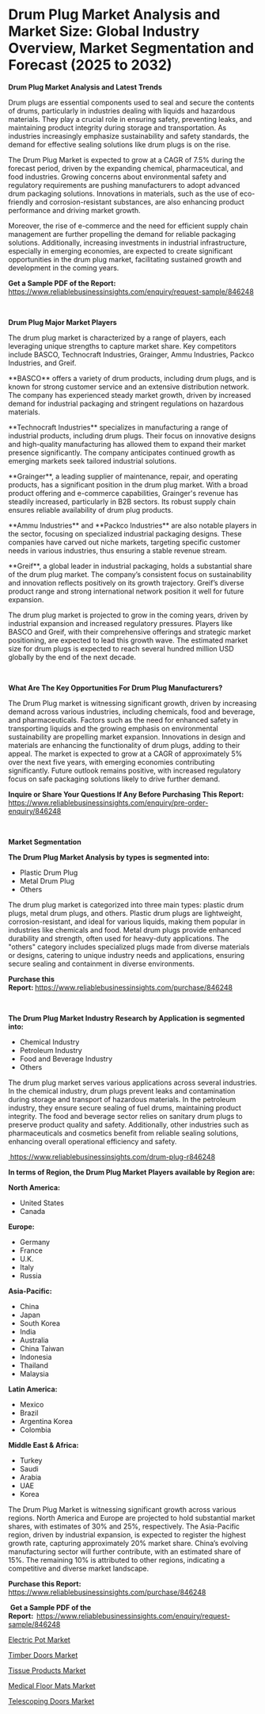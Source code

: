 <p><h1>Drum Plug Market Analysis and Market Size: Global Industry Overview, Market Segmentation and Forecast (2025 to 2032)</h1></p><p><strong>Drum Plug Market Analysis and Latest Trends</strong></p>
<p><p>Drum plugs are essential components used to seal and secure the contents of drums, particularly in industries dealing with liquids and hazardous materials. They play a crucial role in ensuring safety, preventing leaks, and maintaining product integrity during storage and transportation. As industries increasingly emphasize sustainability and safety standards, the demand for effective sealing solutions like drum plugs is on the rise.</p><p>The Drum Plug Market is expected to grow at a CAGR of 7.5% during the forecast period, driven by the expanding chemical, pharmaceutical, and food industries. Growing concerns about environmental safety and regulatory requirements are pushing manufacturers to adopt advanced drum packaging solutions. Innovations in materials, such as the use of eco-friendly and corrosion-resistant substances, are also enhancing product performance and driving market growth.</p><p>Moreover, the rise of e-commerce and the need for efficient supply chain management are further propelling the demand for reliable packaging solutions. Additionally, increasing investments in industrial infrastructure, especially in emerging economies, are expected to create significant opportunities in the drum plug market, facilitating sustained growth and development in the coming years.</p></p>
<p><strong>Get a Sample PDF of the Report:&nbsp;</strong> <a href="https://www.reliablebusinessinsights.com/enquiry/request-sample/846248?utm_campaign=96&utm_medium=2&utm_source=Github&utm_content=ia&utm_term=04042025&utm_id=drum-plug">https://www.reliablebusinessinsights.com/enquiry/request-sample/846248</a></p>
<p>&nbsp;</p>
<p><strong>Drum Plug Major Market Players</strong></p>
<p><p>The drum plug market is characterized by a range of players, each leveraging unique strengths to capture market share. Key competitors include BASCO, Technocraft Industries, Grainger, Ammu Industries, Packco Industries, and Greif.</p><p>**BASCO** offers a variety of drum products, including drum plugs, and is known for strong customer service and an extensive distribution network. The company has experienced steady market growth, driven by increased demand for industrial packaging and stringent regulations on hazardous materials.</p><p>**Technocraft Industries** specializes in manufacturing a range of industrial products, including drum plugs. Their focus on innovative designs and high-quality manufacturing has allowed them to expand their market presence significantly. The company anticipates continued growth as emerging markets seek tailored industrial solutions.</p><p>**Grainger**, a leading supplier of maintenance, repair, and operating products, has a significant position in the drum plug market. With a broad product offering and e-commerce capabilities, Grainger's revenue has steadily increased, particularly in B2B sectors. Its robust supply chain ensures reliable availability of drum plug products.</p><p>**Ammu Industries** and **Packco Industries** are also notable players in the sector, focusing on specialized industrial packaging designs. These companies have carved out niche markets, targeting specific customer needs in various industries, thus ensuring a stable revenue stream.</p><p>**Greif**, a global leader in industrial packaging, holds a substantial share of the drum plug market. The company’s consistent focus on sustainability and innovation reflects positively on its growth trajectory. Greif’s diverse product range and strong international network position it well for future expansion.</p><p>The drum plug market is projected to grow in the coming years, driven by industrial expansion and increased regulatory pressures. Players like BASCO and Greif, with their comprehensive offerings and strategic market positioning, are expected to lead this growth wave. The estimated market size for drum plugs is expected to reach several hundred million USD globally by the end of the next decade.</p></p>
<p>&nbsp;</p>
<p><strong>What Are The Key Opportunities For Drum Plug Manufacturers?</strong></p>
<p><p>The Drum Plug market is witnessing significant growth, driven by increasing demand across various industries, including chemicals, food and beverage, and pharmaceuticals. Factors such as the need for enhanced safety in transporting liquids and the growing emphasis on environmental sustainability are propelling market expansion. Innovations in design and materials are enhancing the functionality of drum plugs, adding to their appeal. The market is expected to grow at a CAGR of approximately 5% over the next five years, with emerging economies contributing significantly. Future outlook remains positive, with increased regulatory focus on safe packaging solutions likely to drive further demand.</p></p>
<p><strong>Inquire or Share Your Questions If Any Before Purchasing This Report:</strong> <a href="https://www.reliablebusinessinsights.com/enquiry/pre-order-enquiry/846248?utm_campaign=96&utm_medium=2&utm_source=Github&utm_content=ia&utm_term=04042025&utm_id=drum-plug">https://www.reliablebusinessinsights.com/enquiry/pre-order-enquiry/846248</a></p>
<p>&nbsp;</p>
<p><strong>Market Segmentation</strong></p>
<p><strong>The Drum Plug Market Analysis by types is segmented into:</strong></p>
<p><ul><li>Plastic Drum Plug</li><li>Metal Drum Plug</li><li>Others</li></ul></p>
<p><p>The drum plug market is categorized into three main types: plastic drum plugs, metal drum plugs, and others. Plastic drum plugs are lightweight, corrosion-resistant, and ideal for various liquids, making them popular in industries like chemicals and food. Metal drum plugs provide enhanced durability and strength, often used for heavy-duty applications. The "others" category includes specialized plugs made from diverse materials or designs, catering to unique industry needs and applications, ensuring secure sealing and containment in diverse environments.</p></p>
<p><strong>Purchase this Report:&nbsp;</strong><a href="https://www.reliablebusinessinsights.com/purchase/846248?utm_campaign=96&utm_medium=2&utm_source=Github&utm_content=ia&utm_term=04042025&utm_id=drum-plug">https://www.reliablebusinessinsights.com/purchase/846248</a></p>
<p>&nbsp;</p>
<p><strong>The Drum Plug Market Industry Research by Application is segmented into:</strong></p>
<p><ul><li>Chemical Industry</li><li>Petroleum Industry</li><li>Food and Beverage Industry</li><li>Others</li></ul></p>
<p><p>The drum plug market serves various applications across several industries. In the chemical industry, drum plugs prevent leaks and contamination during storage and transport of hazardous materials. In the petroleum industry, they ensure secure sealing of fuel drums, maintaining product integrity. The food and beverage sector relies on sanitary drum plugs to preserve product quality and safety. Additionally, other industries such as pharmaceuticals and cosmetics benefit from reliable sealing solutions, enhancing overall operational efficiency and safety.</p></p>
<p><a href="https://www.reliablebusinessinsights.com/drum-plug-r846248?utm_campaign=96&utm_medium=2&utm_source=Github&utm_content=ia&utm_term=04042025&utm_id=drum-plug">&nbsp;https://www.reliablebusinessinsights.com/drum-plug-r846248</a></p>
<p><strong>In terms of Region, the Drum Plug Market Players available by Region are:</strong></p>
<p>
    <p> <strong> North America: </strong>
        <ul>
            <li>United States</li>
            <li>Canada</li>
        </ul>
        </p> 
    <p> <strong> Europe: </strong>
        <ul>
            <li>Germany</li>
            <li>France</li>
            <li>U.K.</li>
            <li>Italy</li>
            <li>Russia</li>
        </ul>
        </p> 
    <p> <strong> Asia-Pacific: </strong>
        <ul>
            <li>China</li>
            <li>Japan</li>
            <li>South Korea</li>
            <li>India</li>
            <li>Australia</li>
            <li>China Taiwan</li>
            <li>Indonesia</li>
            <li>Thailand</li>
            <li>Malaysia</li>
        </ul>
        </p> 
    <p> <strong> Latin America: </strong>
        <ul>
            <li>Mexico</li>
            <li>Brazil</li>
            <li>Argentina Korea</li>
            <li>Colombia</li>
        </ul>
        </p> 
    <p> <strong> Middle East & Africa: </strong>
        <ul>
            <li>Turkey</li>
            <li>Saudi</li>
            <li>Arabia</li>
            <li>UAE</li>
            <li>Korea</li>
        </ul>
    </p>
    </p>
<p><p>The Drum Plug Market is witnessing significant growth across various regions. North America and Europe are projected to hold substantial market shares, with estimates of 30% and 25%, respectively. The Asia-Pacific region, driven by industrial expansion, is expected to register the highest growth rate, capturing approximately 20% market share. China’s evolving manufacturing sector will further contribute, with an estimated share of 15%. The remaining 10% is attributed to other regions, indicating a competitive and diverse market landscape.</p></p>
<p><strong>Purchase this Report: </strong><a href="https://www.reliablebusinessinsights.com/purchase/846248?utm_campaign=96&utm_medium=2&utm_source=Github&utm_content=ia&utm_term=04042025&utm_id=drum-plug">https://www.reliablebusinessinsights.com/purchase/846248</a></p>
<p>&nbsp;<strong>Get a Sample PDF of the Report:&nbsp;&nbsp;</strong><a href="https://www.reliablebusinessinsights.com/enquiry/request-sample/846248?utm_campaign=96&utm_medium=2&utm_source=Github&utm_content=ia&utm_term=04042025&utm_id=drum-plug">https://www.reliablebusinessinsights.com/enquiry/request-sample/846248</a></p>
<p><strong></strong></p>
<p><p><a href="https://github.com/avirsuckra/Market-Research-Report-List-1/blob/main/electric-pot-market.md?utm_campaign=96&utm_medium=2&utm_source=Github&utm_content=ia&utm_term=04042025&utm_id=drum-plug">Electric Pot Market</a></p><p><a href="https://github.com/brabolyrah3h/Market-Research-Report-List-1/blob/main/timber-doors-market.md?utm_campaign=96&utm_medium=2&utm_source=Github&utm_content=ia&utm_term=04042025&utm_id=drum-plug">Timber Doors Market</a></p><p><a href="https://github.com/sekohlorik/Market-Research-Report-List-1/blob/main/tissue-products-market.md?utm_campaign=96&utm_medium=2&utm_source=Github&utm_content=ia&utm_term=04042025&utm_id=drum-plug">Tissue Products Market</a></p><p><a href="https://github.com/timayuethem/Market-Research-Report-List-1/blob/main/medical-floor-mats-market.md?utm_campaign=96&utm_medium=2&utm_source=Github&utm_content=ia&utm_term=04042025&utm_id=drum-plug">Medical Floor Mats Market</a></p><p><a href="https://github.com/nicoytabiz7/Market-Research-Report-List-1/blob/main/telescoping-doors-market.md?utm_campaign=96&utm_medium=2&utm_source=Github&utm_content=ia&utm_term=04042025&utm_id=drum-plug">Telescoping Doors Market</a></p></p>